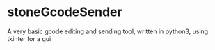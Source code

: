 # stoneGcodeSender
A very basic gcode editing and sending tool, written in python3, using tkinter for a gui
